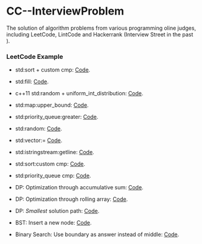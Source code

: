 # CC--InterviewProblem
The solution of algorithm problems from various programming oline judges, including LeetCode, LintCode and Hackerrank (Interview Street in the past ).


### LeetCode Example
* std:sort + custom cmp: [Code](https://github.com/yular/CC--InterviewProblem/blob/master/LeetCode/leetcode_maximum-length-of-pair-chain.cpp).
* std:fill: [Code](https://github.com/yular/CC--InterviewProblem/blob/master/LeetCode/leetcode_bold-words-in-string.cpp).
* c++11 std:random + uniform_int_distribution: [Code](https://github.com/yular/CC--InterviewProblem/blob/master/LeetCode/leetcode_random-pick-with-weight.cpp).
* std:map:upper_bound: [Code](https://github.com/yular/CC--InterviewProblem/blob/master/LeetCode/leetcode_k-empty-slots.cpp).
* std:priority_queue:greater: [Code](https://github.com/yular/CC--InterviewProblem/blob/master/LeetCode/leetcode_kth-largest-element-in-a-stream.cpp).
* std:random: [Code](https://github.com/yular/CC--InterviewProblem/blob/master/LeetCode/leetcode_insert-delete-getrandom-o1.cpp).
* std:vector:= [Code](https://github.com/yular/CC--InterviewProblem/blob/master/LeetCode/leetcode_find-all-anagrams-in-a-string.cpp).
* std:istringstream:getline: [Code](https://github.com/yular/CC--InterviewProblem/blob/master/LeetCode/leetcode_ip-to-cidr.cpp).
* std:sort:custom cmp: [Code](https://github.com/yular/CC--InterviewProblem/blob/master/LeetCode/leetcode_largest-number.cpp).
* std:priority_queue cmp: [Code](https://github.com/yular/CC--InterviewProblem/edit/master/LeetCode/leetcode_kth-smallest-element-in-a-sorted-matrix.cpp).

* DP: Optimization through accumulative sum: [Code](https://github.com/yular/CC--InterviewProblem/blob/master/LeetCode/leetcode_new-21-game.cpp).
* DP: Optimization through rolling array: [Code](https://github.com/yular/CC--InterviewProblem/blob/master/LeetCode/leetcode_maximum-vacation-days.cpp).
* DP: *Smallest* solution path: [Code](https://github.com/yular/CC--InterviewProblem/blob/master/LeetCode/leetcode_coin-path.cpp).

* BST: Insert a new node: [Code](https://github.com/yular/CC--InterviewProblem/blob/master/LeetCode/leetcode_insert-into-a-binary-search-tree.cpp).

* Binary Search: Use boundary as answer instead of middle: [Code](https://github.com/yular/CC--InterviewProblem/blob/master/LeetCode/leetcode_kth-smallest-number-in-multiplication-table.cpp).
